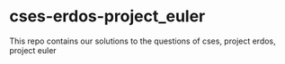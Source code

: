 # cses-erdos-project_euler
This repo contains our solutions to the questions of cses, project erdos, project euler
